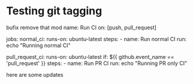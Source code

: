 # Testing git tagging


bufix
remove that mod
name: Run CI
on: [push, pull_request]

jobs:
  normal_ci:
    runs-on: ubuntu-latest
    steps:
      - name: Run normal CI
	run: echo "Running normal CI"

  pull_request_ci:
    runs-on: ubuntu-latest
    if: ${{ github.event_name == 'pull_request' }}
    steps:
      - name: Run PR CI
	run: echo "Running PR only CI"


here are some updates
